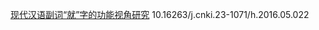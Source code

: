 [现代汉语副词“就”字的功能视角研究](https://kns.cnki.net/kcms2/article/abstract?v=HR7ide6_o4RL38Voe20h0DTIYIDMKRljv3fXTTx8Gpw4TsS3FT2F0z9L3FtSFFpHvhah6Ch3OlsV5c2OlDj0R6jZGeFSoKAaMkJQ_h8uSLE-AM4aErcSm-qCvYt-GaShBv9k6dyKwUg=&uniplatform=NZKPT&flag=copy)
10.16263/j.cnki.23-1071/h.2016.05.022

